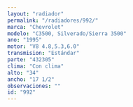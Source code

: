 ```yaml
---
layout: "radiador"
permalink: "/radiadores/992/"
marca: "Chevrolet"
modelo: "C3500, Silverado/Sierra 3500"
ano: "1995"
motor: "V8 4.8,5.3,6.0"
transmision: "Estándar"
parte: "432305"
clima: "Con clima"
alto: "34"
ancho: "17 1/2"
observaciones: ""
id: "992"
---
```


